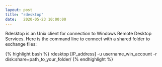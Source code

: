 ```yaml
---
layout: post
title: "rdesktop"
date:   2020-05-23 10:00:00
---
```


Rdesktop is an Unix client for connection to Windows Remote Desktop Services.
Here is the command line to connect with a shared folder to exchange files:

{% highlight bash %}
rdesktop [IP_address] -u username_win_account -r disk:share=path_to_your_folder/
{% endhighlight %}
